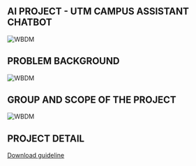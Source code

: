 ## AI PROJECT - UTM CAMPUS ASSISTANT CHATBOT
![WBDM](https://github.com/rohayanti/Artificial-Intelligent/blob/main/image/AIProject.png)

## PROBLEM BACKGROUND
![WBDM](https://github.com/rohayanti/Artificial-Intelligent/blob/main/image/AIProblem.png)

## GROUP AND SCOPE OF THE PROJECT
![WBDM](https://github.com/rohayanti/Artificial-Intelligent/blob/main/image/AIScope.png)

## PROJECT DETAIL
[Download guideline](./project/01ProjectAI.pdf)

